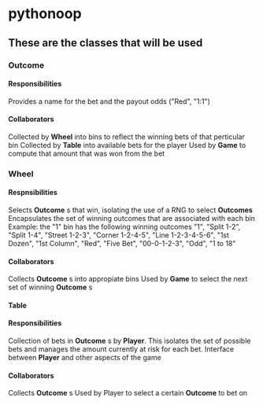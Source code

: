 # pythonoop
## These are the classes that will be used
### Outcome
#### Responsibilities
Provides a name for the bet and the payout odds ("Red", "1:1")
#### Collaborators
Collected by __Wheel__ into bins to reflect the winning bets of that perticular bin
Collected by __Table__ into available bets for the player
Used by __Game__ to compute that amount that was won from the bet

### Wheel
#### Respnsibilities
Selects __Outcome__ s that win, isolating the use of a RNG to select __Outcomes__
Encapsulates the set of winning outcomes that are associated with each bin
Example: the "1" bin has the following winning outcomes "1", "Split 1-2",
"Split 1-4", "Street 1-2-3", "Corner 1-2-4-5", "Line 1-2-3-4-5-6",
"1st Dozen", "1st Column", "Red", "Five Bet", "00-0-1-2-3", "Odd", "1 to 18"
#### Collaborators
Collects __Outcome__ s into appropiate bins
Used by __Game__ to select the next set of winning __Outcome__ s

#### Table
#### Responsibilities
Collection of bets in __Outcome__ s by __Player__.
This isolates the set of possible bets and manages the amount currently at risk
for each bet.
Interface between __Player__ and other aspects of the game
#### Collaborators
Collects __Outcome__ s
Used by Player to select a certain __Outcome__ to bet on

